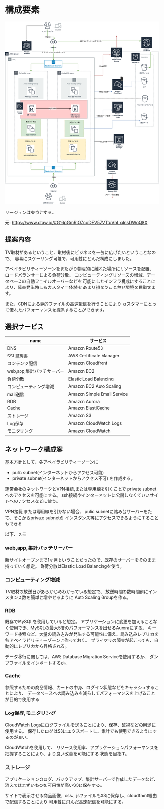 # 構成要素
![構成図](./task2_diagram.png "構成図")

リージョンは東京とする。

元: https://www.draw.io/#G16pGmRiOZcoDEV5ZVTtuVhLxdnsDWoQBX

## 提案内容

TV取材があるということ、取材後にビジネスを一気に広げたいということなので、
容易にスケーリング可能で、可用性にとんだ構成にしました。

アベイラビリティーゾーンをまたがり物理的に離れた場所にリソースを配置、
ロードバランサーによる負荷分散、
コンピューティングリソースの増減、データベースの自動フェイルオーバーなどを
可能にしたインフラ構成にすることにより、障害発生時にもカスタマー体験を
あまり損なうこと無い環境を目指せます。

また、CDNによる静的ファイルの高速配信を行うことにより
カスタマーにとって優れたパフォーマンスを提供することができます。

## 選択サービス

| name | サービス |
|----|----|
| DNS | Amazon Route53 |
| SSL証明書 | AWS Certificate Manager |
| コンテンツ配信 | Amazon Cloudfront |
| web,app,集計バッチサーバー | Amazon EC2 |
| 負荷分散 | Elastic Load Balancing |
| コンピューティング増減 | Amazon EC2 Auto Scaling |
| mail送信 | Amazon Simple Email Service |
| RDB | Amazon Aurora |
| Cache | Amazon ElastiCache |
| ストレージ | Amazon S3 |
| Log保存 | Amazon CloudWatch Logs |
| モニタリング | Amazon CloudWatch |

## ネットワーク構成案
基本方針として、各アベイラビリティーゾーンに
* pulic subnet(インターネットからアクセス可能)
* private subnet(インターネットからアクセス不可)
を作成する。

運営会社のネットワークとVPN接続,または専用線を引くことで
private subnetへのアクセスを可能にする。
ssh接続やインターネットに公開しなくていいサイトへのアクセスなどに使う。

VPN接続,または専用線を引かない場合、
pulic subnetに踏み台サーバーをたて、そこからprivate subnetの
インスタンス等にアクセスできるようにすることもできる


以下、メモ
### web,app,集計バッチサーバー

新サイトオープンまで1ヶ月ということだったので、既存のサーバーをそのまま持っていく想定。
負荷分散はElastic Load Balancingを使う。

### コンピューティング増減

TV取材の放送日があらかじめわかっている想定で、
放送時間の数時間前にインスタンス数を簡単に増やせるように
Auto Scaling Groupを作る。

### RDB
既存でMySQLを使用していると想定。
アプリケーションに変更を加えることなく使用でき、MySQLの最大5倍のパフォーマンスを出せるAuroraにする。
キーワード検索など、大量の読み込みが発生する可能性に備え、読み込みレプリカを各アベイラビリティーゾーンに作っておく。
プライマリの障害が起こっても、自動的にレプリカから昇格される。

データ移行に関しては、AWS Database Migration Serviceを使用するか、
ダンプファイルをインポートするか。

### Cache
参照するための商品情報、カートの中身、ログイン状態などをキャッシュすることにより、
データベースへの読み込みを減らしてパフォーマンスを上げることが目的で使用する

### Log保存,モニタリング
CloudWatch Logsにログファイルを送ることにより、保存、監視などの用途に使用する。
保存したログはS3にエクスポートし、集計でも使用できるようにするのが良い。

CloudWatchを使用して、
リソース使用率、アプリケーションパフォーマンスを把握することにより、より良い改善を可能にする
状態を目指す。

### ストレージ
アプリケーションのログ、バックアップ、集計サーバーで作成したデータなど、
消えてはまずいものを可用性が高いS3に保存する。

サイトで表示させる商品画像、css、jsファイルもS3に保存し、cloudfront経由で配信することにより
可用性に飛んだ高速配信を可能にする。

